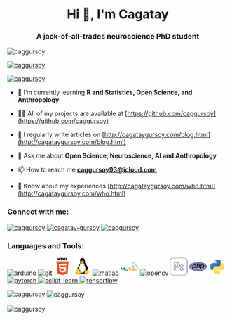 <h1 align="center">Hi 👋, I'm Cagatay</h1>
<h3 align="center">A jack-of-all-trades neuroscience PhD student</h3>

<p align="left"> <img src="https://komarev.com/ghpvc/?username=caggursoy&label=Profile%20views&color=7f0eb4&style=flat" alt="caggursoy" /> </p>

<p align="left"> <a href="https://github.com/ryo-ma/github-profile-trophy"><img src="https://github-profile-trophy.vercel.app/?username=caggursoy" alt="caggursoy" /></a> </p>

<p align="left"> <a href="https://twitter.com/caggursoy" target="blank"><img src="https://img.shields.io/twitter/follow/caggursoy?logo=twitter&style=for-the-badge" alt="caggursoy" /></a> </p>

- 🌱 I’m currently learning **R and Statistics, Open Science, and Anthropology**

- 👨‍💻 All of my projects are available at [https://github.com/caggursoy](https://github.com/caggursoy)

- 📝 I regularly write articles on [http://cagataygursoy.com/blog.html](http://cagataygursoy.com/blog.html)

- 💬 Ask me about **Open Science, Neuroscience, AI and Anthropology**

- 📫 How to reach me **caggursoy93@icloud.com**

- 📄 Know about my experiences [http://cagataygursoy.com/who.html](http://cagataygursoy.com/who.html)

<h3 align="left">Connect with me:</h3>
<p align="left">
<a href="https://twitter.com/caggursoy" target="blank"><img align="center" src="https://cdn.jsdelivr.net/npm/simple-icons@3.0.1/icons/twitter.svg" alt="caggursoy" height="30" width="40" /></a>
<a href="https://linkedin.com/in/cagatay-gursoy" target="blank"><img align="center" src="https://cdn.jsdelivr.net/npm/simple-icons@3.0.1/icons/linkedin.svg" alt="cagatay-gursoy" height="30" width="40" /></a>
<a href="https://instagram.com/caggursoy" target="blank"><img align="center" src="https://cdn.jsdelivr.net/npm/simple-icons@3.0.1/icons/instagram.svg" alt="caggursoy" height="30" width="40" /></a>
</p>

<h3 align="left">Languages and Tools:</h3>
<p align="left"> <a href="https://www.arduino.cc/" target="_blank"> <img src="https://cdn.worldvectorlogo.com/logos/arduino-1.svg" alt="arduino" width="40" height="40"/> </a> <a href="https://git-scm.com/" target="_blank"> <img src="https://www.vectorlogo.zone/logos/git-scm/git-scm-icon.svg" alt="git" width="40" height="40"/> </a> <a href="https://www.w3.org/html/" target="_blank"> <img src="https://raw.githubusercontent.com/devicons/devicon/master/icons/html5/html5-original-wordmark.svg" alt="html5" width="40" height="40"/> </a> <a href="https://www.linux.org/" target="_blank"> <img src="https://raw.githubusercontent.com/devicons/devicon/master/icons/linux/linux-original.svg" alt="linux" width="40" height="40"/> </a> <a href="https://www.mathworks.com/" target="_blank"> <img src="https://raw.githubusercontent.com/simple-icons/simple-icons/master/icons/mathworks.svg" alt="matlab" width="40" height="40"/> </a> <a href="https://www.mysql.com/" target="_blank"> <img src="https://raw.githubusercontent.com/devicons/devicon/master/icons/mysql/mysql-original-wordmark.svg" alt="mysql" width="40" height="40"/> </a> <a href="https://opencv.org/" target="_blank"> <img src="https://www.vectorlogo.zone/logos/opencv/opencv-icon.svg" alt="opencv" width="40" height="40"/> </a> <a href="https://www.photoshop.com/en" target="_blank"> <img src="https://raw.githubusercontent.com/devicons/devicon/master/icons/photoshop/photoshop-line.svg" alt="photoshop" width="40" height="40"/> </a> <a href="https://www.php.net" target="_blank"> <img src="https://raw.githubusercontent.com/devicons/devicon/master/icons/php/php-original.svg" alt="php" width="40" height="40"/> </a> <a href="https://www.python.org" target="_blank"> <img src="https://raw.githubusercontent.com/devicons/devicon/master/icons/python/python-original.svg" alt="python" width="40" height="40"/> </a> <a href="https://pytorch.org/" target="_blank"> <img src="https://www.vectorlogo.zone/logos/pytorch/pytorch-icon.svg" alt="pytorch" width="40" height="40"/> </a> <a href="https://scikit-learn.org/" target="_blank"> <img src="https://upload.wikimedia.org/wikipedia/commons/0/05/Scikit_learn_logo_small.svg" alt="scikit_learn" width="40" height="40"/> </a> <a href="https://www.tensorflow.org" target="_blank"> <img src="https://www.vectorlogo.zone/logos/tensorflow/tensorflow-icon.svg" alt="tensorflow" width="40" height="40"/> </a> </p>

<p><img align="left" src="https://github-readme-stats.vercel.app/api/top-langs/?username=caggursoy&layout=compact&hide=html,css,jupyter%20notebook,&theme=radical&langs_count=10" alt="caggursoy" /></p>

<p>&nbsp;<img align="center" src="https://github-readme-stats.vercel.app/api?username=caggursoy&show_icons=true&theme=radical&locale=en" alt="caggursoy" /></p>

<p><img align="center" src="https://github-readme-streak-stats.herokuapp.com/?user=caggursoy&" alt="caggursoy" /></p>
